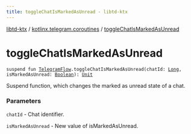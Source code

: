 ```yaml
---
title: toggleChatIsMarkedAsUnread - libtd-ktx
---
```


[libtd-ktx](../index.html) / [kotlinx.telegram.coroutines](index.html) / [toggleChatIsMarkedAsUnread](./toggle-chat-is-marked-as-unread.html)

# toggleChatIsMarkedAsUnread

`suspend fun `[`TelegramFlow`](../kotlinx.telegram.core/-telegram-flow/index.html)`.toggleChatIsMarkedAsUnread(chatId: `[`Long`](https://kotlinlang.org/api/latest/jvm/stdlib/kotlin/-long/index.html)`, isMarkedAsUnread: `[`Boolean`](https://kotlinlang.org/api/latest/jvm/stdlib/kotlin/-boolean/index.html)`): `[`Unit`](https://kotlinlang.org/api/latest/jvm/stdlib/kotlin/-unit/index.html)

Suspend function, which changes the marked as unread state of a chat.

### Parameters

`chatId` - Chat identifier.

`isMarkedAsUnread` - New value of isMarkedAsUnread.